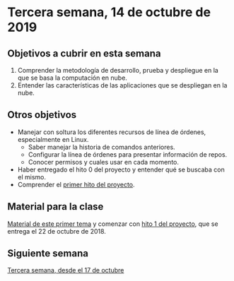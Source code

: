 # Tercera semana, 14 de octubre de 2019


## Objetivos a cubrir en esta semana

1. Comprender la metodología de desarrollo, prueba y despliegue en la que se basa la computación en nube.
2. Entender las características de las aplicaciones que se despliegan en la nube.

## Otros objetivos

* Manejar con soltura los diferentes recursos de línea de órdenes,
  especialmente en Linux.
  * Saber manejar la historia de comandos anteriores.
  * Configurar la línea de órdenes para presentar información de
    repos.
  * Conocer permisos y cuales usar en cada momento.
* Haber entregado el hito 0 del proyecto y entender qué se buscaba con
  el mismo.
* Comprender el [primer hito del proyecto](http://jj.github.io/CC/documentos/proyecto/1.Infraestructura).

## Material para la clase

[Material de este primer tema](http://jj.github.io/CC/documentos/temas/Desarrollo_basado_en_pruebas)
y comenzar
con
[hito 1 del proyecto](http://jj.github.io/CC/documentos/proyecto/1.Infraestructura),
que se entrega el 22 de octubre de 2018.

## Siguiente semana

[Tercera semana, desde el 17 de octubre ](03-semana.md)
